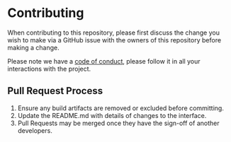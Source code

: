 <!--
SPDX-FileCopyrightText: 2024-2025 Joe Pitt

SPDX-License-Identifier: GPL-3.0-only
-->
# Contributing

When contributing to this repository, please first discuss the change you wish
to make via a GitHub issue with the owners of this repository before making a
change.

Please note we have a [code of conduct](CODE_OF_CONDUCT.md), please follow it in
all your interactions with the project.

## Pull Request Process

1. Ensure any build artifacts are removed or excluded before committing.
2. Update the README.md with details of changes to the interface.
3. Pull Requests may be merged once they have the sign-off of another
  developers.